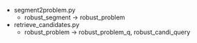 

* segment2problem.py
  * robust_segment -> robust_problem
* retrieve_candidates.py
  * robust_problem -> robust_problem_q, robust_candi_query 